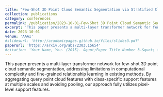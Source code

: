 ```yaml
---
title: "Few-Shot 3D Point Cloud Semantic Segmentation via Stratified Class-Specific Attention Based Transformer Network"
collection: publications
category: conferences
permalink: /publication/2023-10-01-Few-Shot 3D Point Cloud Semantic Segmentation via Stratified Class-Specific Attention Based Transformer Network
excerpt: 'This paper presents a multi-layer transformer network for few-shot 3D point cloud semantic segmentation, addressing limitations in computational complexity and fine-grained relationship learning in existing methods. By aggregating query point cloud features with class-specific support features at multiple scales and avoiding pooling, our approach fully utilizes pixel-level support features.'
date: 2023-10-01
venue: 'AAAI'
#slidesurl: 'http://academicpages.github.io/files/slides3.pdf'
paperurl: 'https://arxiv.org/abs/2303.15654'
#citation: 'Your Name, You. (2015). &quot;Paper Title Number 3.&quot; <i>Journal 1</i>. 1(3).'
---
```


This paper presents a multi-layer transformer network for few-shot 3D point cloud semantic segmentation, addressing limitations in computational complexity and fine-grained relationship learning in existing methods. By aggregating query point cloud features with class-specific support features at multiple scales and avoiding pooling, our approach fully utilizes pixel-level support features.